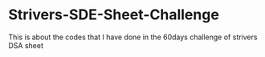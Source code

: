 # Strivers-SDE-Sheet-Challenge
This is  about the codes that I have done in the 60days challenge of strivers DSA sheet
